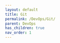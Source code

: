 ```yaml
---
layout: default
title: Git
permalink: /DevOps/Git/
parent: DevOps
has_children: true
nav_order: 1
---
```

